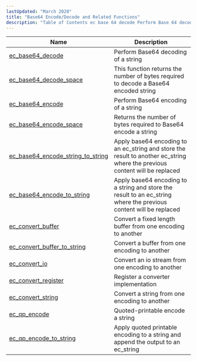 ```yaml
---
lastUpdated: "March 2020"
title: "Base64 Encode/Decode and Related Functions"
description: "Table of Contents ec base 64 decode Perform Base 64 decoding of a string ec base 64 decode space This function returns the number of bytes required to decode a Base 64 encoded string ec base 64 encode Perform Base 64 encoding of a string ec base 64 encode space..."
---
```



| Name                                                                                                                              | Description                                                                                                                 |
|-----------------------------------------------------------------------------------------------------------------------------------|-----------------------------------------------------------------------------------------------------------------------------|
| [ec_base64_decode](/momentum/3/3-api/apis-ec-base-64-decode)                                   | Perform Base64 decoding of a string                                                                                         |
| [ec_base64_decode_space](/momentum/3/3-api/apis-ec-base-64-decode-space)                       | This function returns the number of bytes required to decode a Base64 encoded string                                        |
| [ec_base64_encode](/momentum/3/3-api/apis-ec-base-64-encode)                                   | Perform Base64 encoding of a string                                                                                         |
| [ec_base64_encode_space](/momentum/3/3-api/apis-ec-base-64-encode-space)                       | Returns the number of bytes required to Base64 encode a string                                                              |
| [ec_base64_encode_string_to_string](/momentum/3/3-api/apis-ec-base-64-encode-string-to-string) | Apply base64 encoding to an ec_string and store the result to another ec_string where the previous content will be replaced |
| [ec_base64_encode_to_string](/momentum/3/3-api/apis-ec-base-64-encode-to-string)               | Apply base64 encoding to a string and store the result to an ec_string where the previous content will be replaced          |
| [ec_convert_buffer](/momentum/3/3-api/apis-ec-convert-buffer)                                 | Convert a fixed length buffer from one encoding to another                                                                  |
| [ec_convert_buffer_to_string](/momentum/3/3-api/apis-ec-convert-buffer-to-string)             | Convert a buffer from one encoding to another                                                                               |
| [ec_convert_io](/momentum/3/3-api/apis-ec-convert-io)                                         | Convert an io stream from one encoding to another                                                                           |
| [ec_convert_register](/momentum/3/3-api/apis-ec-convert-register)                             | Register a converter implementation                                                                                         |
| [ec_convert_string](/momentum/3/3-api/apis-ec-convert-string)                                 | Convert a string from one encoding to another                                                                               |
| [ec_qp_encode](/momentum/3/3-api/apis-ec-qp-encode)                                           | Quoted-printable encode a string                                                                                            |
| [ec_qp_encode_to_string](/momentum/3/3-api/apis-ec-qp-encode-to-string)                       | Apply quoted printable encoding to a string and append the output to an ec_string                                           |
